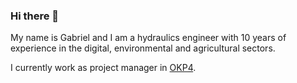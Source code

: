 ### Hi there 👋

My name is Gabriel and I am a hydraulics engineer with 10 years of experience in the digital, environmental and agricultural sectors.

I currently work as project manager in [OKP4](https://okp4.network/).


<!--
**Gab-pm/Gab-pm** is a ✨ _special_ ✨ repository because its `README.md` (this file) appears on your GitHub profile.

Here are some ideas to get you started:

- 🔭 I’m currently working on ...
- 🌱 I’m currently learning ...
- 👯 I’m looking to collaborate on ...
- 🤔 I’m looking for help with ...
- 💬 Ask me about ...
- 📫 How to reach me: ...
- 😄 Pronouns: ...
- ⚡ Fun fact: ...
-->
